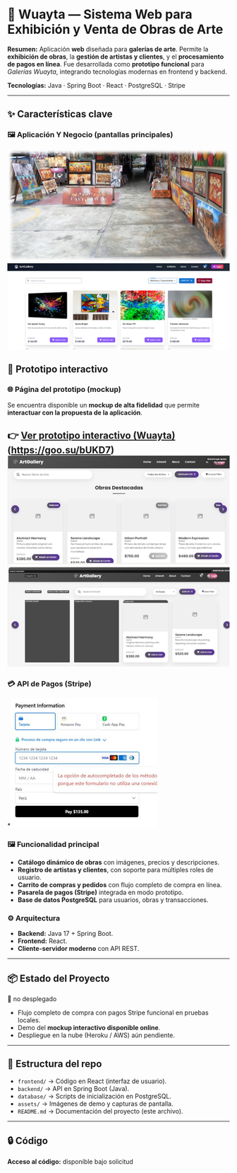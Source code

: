 
# 🎨 Wuayta — Sistema Web para Exhibición y Venta de Obras de Arte

**Resumen:**
Aplicación **web** diseñada para **galerías de arte**.
Permite la **exhibición de obras**, la **gestión de artistas y clientes**, y el **procesamiento de pagos en línea**.
Fue desarrollada como **prototipo funcional** para *Galerías Wuayta*, integrando tecnologías modernas en frontend y backend.

**Tecnologías:** Java · Spring Boot · React · PostgreSQL · Stripe

---

## ✨ Características clave

### 🖼️ Aplicación Y Negocio (pantallas principales)
![Pantalla principal](assets/Imasgen5.jpg)
![Pantalla principal](assets/Imassgen2.png)


## 🧪 Prototipo interactivo
### 🌐 Página del prototipo (mockup)
Se encuentra disponible un **mockup de alta fidelidad** que permite **interactuar con la propuesta de la aplicación**.

👉 [Ver prototipo interactivo (Wuayta)](https://goo.su/bUKD7)   (https://goo.su/bUKD7) 
![Pantalla principal](assets/Imsagen1.png)
![Pantalla principal](assets/Imagsen3.png) 
---

### 💳 API de Pagos (Stripe)

*![Pantalla principal](assets/Captssura.JPG)

### 🖼️ Funcionalidad principal

* **Catálogo dinámico de obras** con imágenes, precios y descripciones.
* **Registro de artistas y clientes**, con soporte para múltiples roles de usuario.
* **Carrito de compras y pedidos** con flujo completo de compra en línea.
* **Pasarela de pagos (Stripe)** integrada en modo prototipo.
* **Base de datos PostgreSQL** para usuarios, obras y transacciones.

### ⚙️ Arquitectura

* **Backend:** Java 17 + Spring Boot.
* **Frontend:** React.
* **Cliente-servidor moderno** con API REST.

---

## 📦 Estado del Proyecto

🚧 no desplegado

* Flujo completo de compra con pagos Stripe funcional en pruebas locales.
* Demo del **mockup interactivo disponible online**.
* Despliegue en la nube (Heroku / AWS) aún pendiente.

---

## 📂 Estructura del repo

* `frontend/` → Código en React (interfaz de usuario).
* `backend/` → API en Spring Boot (Java).
* `database/` → Scripts de inicialización en PostgreSQL.
* `assets/` → Imágenes de demo y capturas de pantalla.
* `README.md` → Documentación del proyecto (este archivo).


---
## 🔒 Código
**Acceso al código:** disponible bajo solicitud 




